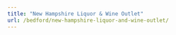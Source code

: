 ```yaml
---
title: "New Hampshire Liquor & Wine Outlet"
url: /bedford/new-hampshire-liquor-and-wine-outlet/
---
```

